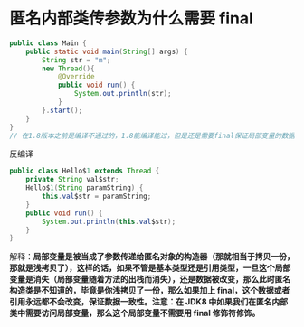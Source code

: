 # 匿名内部类传参数为什么需要 final

```java
public class Main {
    public static void main(String[] args) {
        String str = "m";
        new Thread(){
            @Override
            public void run() {
                System.out.println(str);
            }
        }.start();
    }
}
// 在1.8版本之前是编译不通过的，1.8能编译能过，但是还是需要final保证局部变量的数据一致性
```

反编译

```java
public class Hello$1 extends Thread {
	private String val$str;
	Hello$1(String paramString) {
		this.val$str = paramString;
	}
	public void run() {
		System.out.println(this.val$str);
	}
}
```

解释：**局部变量是被当成了参数传递给匿名对象的构造器（那就相当于拷贝一份，那就是浅拷贝了），这样的话，如果不管是基本类型还是引用类型，一旦这个局部变量是消失（局部变量随着方法的出栈而消失），还是数据被改变，那么此时匿名构造类是不知道的，毕竟是你浅拷贝了一份，那么如果加上 final，这个数据或者引用永远都不会改变，保证数据一致性。注意：在 JDK8 中如果我们在匿名内部类中需要访问局部变量，那么这个局部变量不需要用 final 修饰符修饰。**
